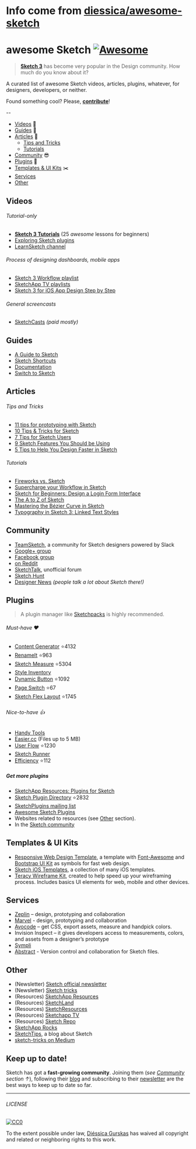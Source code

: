 # Info come from [diessica/awesome-sketch](https://github.com/diessica/awesome-sketch)
# awesome Sketch [![Awesome](https://cdn.rawgit.com/sindresorhus/awesome/d7305f38d29fed78fa85652e3a63e154dd8e8829/media/badge.svg)](https://github.com/sindresorhus/awesome)

> [**Sketch 3**](http://bohemiancoding.com/sketch/) has become very popular in the Design community. How much do you know about it?

A curated list of awesome Sketch videos, articles, plugins, whatever, for designers, developers, or neither.

Found something cool? Please, **[contribute](contributing.md)**!

--

* [Videos](#videos) :movie_camera:
* [Guides](#guides) :blue_book:
* [Articles](#articles) :newspaper:
  * [Tips and Tricks](#tips-and-tricks)
  * [Tutorials](#tutorials)
* [Community](#community) :sunglasses:
* [Plugins](#plugins) :electric_plug:
* [Templates & UI Kits](#templates--ui-kits) :scissors:
* [Services](#services)
* [Other](#other)

## Videos
###### Tutorial-only
- **[Sketch 3 Tutorials](https://www.youtube.com/playlist?list=PLLnpHn493BHE6UIsdKYlS5zu-ZYvx22CS)** (25 *awesome* lessons for beginners)
- [Exploring Sketch plugins](https://www.youtube.com/playlist?list=PLLnpHn493BHHUZe9bihv37Z6CyXBTyb-9)
- [LearnSketch channel](https://www.youtube.com/user/learnsketch/videos)

###### Process of designing dashboards, mobile apps
- [Sketch 3 Workflow playlist](https://www.youtube.com/playlist?list=PLdOb4Jg-Lxg-g4NyfQZkgkfwXJpMFwo5E)
- [SketchApp TV playlists](https://www.youtube.com/channel/UCSdp5logiFTM3SyLJrHabOQ/playlists)
- [Sketch 3 for iOS App Design Step by Step](https://www.youtube.com/watch?v=6SyFaRNVuUA)

###### General screencasts
- [SketchCasts](http://www.sketchcasts.net/) *(paid mostly)*

## Guides
- [A Guide to Sketch](https://readymag.com/u91593485/guidetosketch/)
- [Sketch Shortcuts](http://sketchshortcuts.com/)
- [Documentation](http://www.bohemiancoding.com/sketch/support/documentation/)
- [Switch to Sketch](https://www.switchtosketchapp.com/)

## Articles
###### Tips and Tricks
- [11 tips for prototyping with Sketch](http://blog.invisionapp.com/11-tips-for-prototyping-with-sketch/)
- [10 Tips & Tricks for Sketch](http://saloon.io/10-tips-tricks-for-sketch/)
- [7 Tips for Sketch Users](https://medium.com/design-idea/7-tips-for-sketch-users-e09c27c7ce08)
- [9 Sketch Features You Should be Using](http://webdesign.tutsplus.com/tutorials/9-sketch-features-you-should-be-using--webdesign-18016)
- [5 Tips to Help You Design Faster in Sketch](https://medium.com/product-labs/5-tips-to-help-you-design-faster-in-sketch-a9db54d10a72)

###### Tutorials
- [Fireworks vs. Sketch](http://unitid.nl/english/spot-the-difference-fireworks-and-sketch-3)
- [Supercharge your Workflow in Sketch](https://medium.com/@bazdeas/supercharge-your-workflow-in-sketch-ebc9e5274845)
- [Sketch for Beginners: Design a Login Form Interface](http://webdesign.tutsplus.com/tutorials/sketch-for-beginners-design-a-login-form-interface--cms-21534)
- [The A to Z of Sketch](http://webdesign.tutsplus.com/articles/the-a-to-z-of-sketch--cms-22030)
- [Mastering the Bézier Curve in Sketch](https://medium.com/sketch-app/mastering-the-bezier-curve-in-sketch-4da8fdf0dbbb)
- [Typography in Sketch 3: Linked Text Styles](https://medium.com/@ericajaclyn/typography-in-sketch-3-linked-text-styles-9946a32af688)

## Community
- [TeamSketch](http://teamsketch.io/), a community for Sketch designers powered by Slack
- [Google+ group](https://plus.google.com/communities/105292892811319179094)
- [Facebook group](https://www.facebook.com/groups/sketchformac/)
- [on Reddit](http://www.reddit.com/r/sketchapp)
- [SketchTalk](http://sketchtalk.io/), unofficial forum
- [Sketch Hunt](http://sketchhunt.com/)
- [Designer News](https://www.designernews.co/) *(people talk a lot about Sketch there!)*

## Plugins
> A plugin manager like [Sketchpacks](https://sketchpacks.com) is highly recommended.

###### Must-have :heart:
- [Content Generator](https://github.com/timuric/Content-generator-sketch-plugin) :star:4132
- [RenameIt](https://github.com/rodi01/RenameIt) :star:963
- [Sketch Measure](https://github.com/utom/sketch-measure) :star:5304
- [Style Inventory](https://github.com/getflourish/Sketch-Style-Inventory/)
- [Dynamic Button](https://github.com/ddwht/sketch-dynamic-button) :star:1092
- [Page Switch](https://github.com/mauehara/sketch-page-switch) :star:67
- [Sketch Flex Layout](https://github.com/hrescak/Sketch-Flex-Layout) :star:1745

###### Nice-to-have :thumbsup:
- [Handy Tools](https://github.com/webpatch/Handy-Tools/)
- [Easier.cc](http://easier.cc/) (Files up to 5 MB)
- [User Flow](https://github.com/abynim/UserFlows) :star:1230
- [Sketch Runner](http://sketchrunner.com)
- [Efficiency](https://github.com/x-raizor/Efficiency) :star:112

##### Get more plugins
- [SketchApp Resources: Plugins for Sketch](http://www.sketchappsources.com/plugins.html)
- [Sketch Plugin Directory](https://github.com/sketchplugins/plugin-directory) :star:2832
- [SketchPlugins mailing list](http://sketchplugins.com/)
- [Awesome Sketch Plugins](http://awesome-sket.ch/)
- Websites related to resources (see [Other](#other) section).
- In the [Sketch community](#community)

## Templates & UI Kits
- [Responsive Web Design Template](https://github.com/luandro/sketch-responsive-design-template), a template with [Font-Awesome](https://fortawesome.github.io/Font-Awesome/) and [Bootstrap UI Kit](http://bootstrapuikit.com/) as symbols for fast web design.
- [Sketch iOS Templates](https://github.com/nvk/sketch-ios), a collection of many iOS templates.
- [Teracy Wireframe Kit](https://github.com/teracyhq/wireframe), created to help speed up your wireframing process. Includes basics UI elements for web, mobile and other devices.

## Services
- [Zeplin](https://zeplin.io) – design, prototyping and collaboration
- [Marvel](https://marvelapp.com) - design, prototyping and collaboration
- [Avocode](https://avocode.com) – get CSS, export assets, measure and handpick colors.
- Invision Inspect – it gives developers access to measurements, colors, and assets from a designer’s prototype
- [Sympli](https://sympli.io)
- [Abstract](https://www.goabstract.com/) - Version control and collaboration for Sketch files.


## Other
- (Newsletter) [Sketch official newsletter](https://bohemian.curated.co/)
- (Newsletter) [Sketch tricks](http://sketchtricks.com/)
- (Resources) [SketchApp Resources](http://www.sketchappsources.com/)
- (Resources) [SketchLand](http://sketch.land)
- (Resources) [SketchResources](http://sketchresources.com/)
- (Resources) [Sketchapp TV](http://sketchapp.tv/)
- (Resources) [Sketch Repo](http://sketchrepo.com/)
- [SketchApp Rocks](http://sketchapp.rocks/)
- [SketchTips](http://www.sketchtips.info/), a blog about Sketch
- [sketch-tricks on Medium](https://medium.com/sketch-tricks)

## Keep up to date!
Sketch has got a **fast-growing community**. Joining them (*see [Community](#community) section ↑*), following their [blog](http://bohemiancoding.tumblr.com/) and subscribing to their [newsletter](https://bohemian.curated.co/) are the best ways to keep up to date so far.

---

###### LICENSE

[![CC0](http://mirrors.creativecommons.org/presskit/buttons/88x31/svg/cc-zero.svg)](http://creativecommons.org/publicdomain/zero/1.0/)

To the extent possible under law, [Diéssica Gurskas](http://diessi.ca) has waived all copyright and related or neighboring rights to this work.


